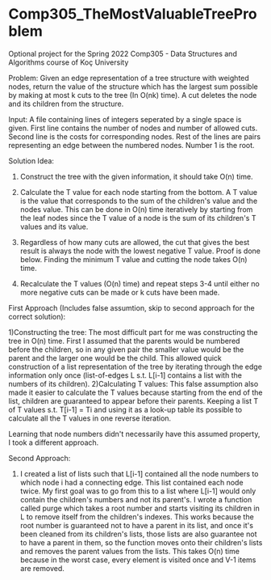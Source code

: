 # Comp305_TheMostValuableTreeProblem
Optional project for the Spring 2022 Comp305 - Data Structures and Algorithms course of Koç University 


Problem: Given an edge representation of a tree structure with weighted nodes, return the value of the structure which has the largest sum possible by making at most k cuts to the tree (In O(nk) time). A cut deletes the node and its children from the structure.

Input: A file containing lines of integers seperated by a single space is given. First line contains the number of nodes and number of allowed cuts. Second line is the costs for corresponding nodes. Rest of the lines are pairs representing an edge between the numbered nodes. Number 1 is the root. 

Solution Idea: 
1) Construct the tree with the given information, it should take O(n) time. 

2) Calculate the T value for each node starting from the bottom. A T value is the value that corresponds to the sum of the children's value and the nodes value. This can be done in O(n) time iteratively by starting from the leaf nodes since the T value of a node is the sum of its children's T values and its value. 

3) Regardless of how many cuts are allowed, the cut that gives the best result is always the node with the lowest negative T value. Proof is done below. Finding the minimum T value and cutting the node takes O(n) time. 

4) Recalculate the T values (O(n) time) and repeat steps 3-4 until either no more negative cuts can be made or k cuts have been made. 


First Approach (Includes false assumtion, skip to second approach for the correct solution): 

  1)Constructing the tree: The most difficult part for me was constructing the tree in O(n) time. First I assumed that the parents would be numbered before the children, so in any given pair the smaller value would be the parent and the larger one would be the child. This allowed quick construction of a list representation of the tree by iterating through the edge information only once (list-of-edges L s.t. L[i-1] contains a list with the numbers of its children). 
  2)Calculating T values: This false assumption also made it easier to calculate the T values because starting from the end of the list, children are guaranteed to appear before their parents. Keeping a list T of T values s.t. T[i-1] = Ti and using it as a look-up table its possible to calculate all the T values in one reverse iteration. 
  
  Learning that node numbers didn't necessarily have this assumed property, I took a different approach. 
  
 Second Approach: 
  1) I created a list of lists such that L[i-1] contained all the node numbers to which node i had a connecting edge. This list contained each node twice. My first goal was to go from this to a list where L[i-1] would only contain the children's numbers and not its parent's. I wrote a function called purge which takes a root number and starts visiting its children in L to remove itself from the children's indexes. This works because the root number is guaranteed not to have a parent in its list, and once it's been cleaned from its children's lists, those lists are also guarantee not to have a parent in them, so the function moves onto their children's lists and removes the parent values from the lists. This takes O(n) time because in the worst case, every element is visited once and V-1 items are removed. 

















  
